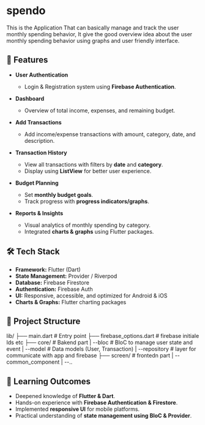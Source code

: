 # spendo

This is the Application That can basically manage and track the user monthly spending behavior, It give the good overview idea about the 
user monthly spending behavior using graphs and user friendly interface. 


## 🚀 Features  

- **User Authentication**  
  - Login & Registration system using **Firebase Authentication**.  

- **Dashboard**  
  - Overview of total income, expenses, and remaining budget.  

- **Add Transactions**  
  - Add income/expense transactions with amount, category, date, and description.  
- **Transaction History**  
  - View all transactions with filters by **date** and **category**.  
  - Display using **ListView** for better user experience.  

- **Budget Planning**  
  - Set **monthly budget goals**.  
  - Track progress with **progress indicators/graphs**.  

- **Reports & Insights**  
  - Visual analytics of monthly spending by category.  
  - Integrated **charts & graphs** using Flutter packages.  


## 🛠️ Tech Stack  

- **Framework:** Flutter (Dart)  
- **State Management:** Provider / Riverpod  
- **Database:** Firebase Firestore  
- **Authentication:** Firebase Auth  
- **UI:** Responsive, accessible, and optimized for Android & iOS  
- **Charts & Graphs:** Flutter charting packages


## 📂 Project Structure  
lib/
 ├── main.dart               # Entry point
 ├── firebase_options.dart  # firebase initiale Ids etc
 ├── core/                  # Bakend part
 |       --bloc             # BloC to manage user state and event
 |       --model            # Data models (User, Transaction)
 |       --repository       # layer for communicate with app and firebase
 ├── screen/                # frontedn part
 |       --common_component
 |       --..

## 🎯 Learning Outcomes  

- Deepened knowledge of **Flutter & Dart**.  
- Hands-on experience with **Firebase Authentication & Firestore**.  
- Implemented **responsive UI** for mobile platforms.  
- Practical understanding of **state management using BloC & Provider**.
 